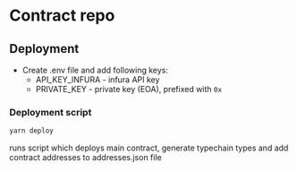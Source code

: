 # Contract repo

## Deployment

- Create .env file and add following keys:
  - API_KEY_INFURA - infura API key
  - PRIVATE_KEY - private key (EOA), prefixed with `0x`

### Deployment script
```bash
yarn deploy
```
runs script which deploys main contract, generate typechain types and add contract addresses to addresses.json file


